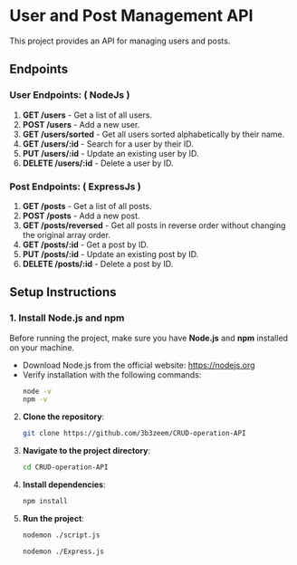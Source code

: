 # User and Post Management API

This project provides an API for managing users and posts.

## Endpoints

### User Endpoints: ( NodeJs )

1. **GET /users** - Get a list of all users.
2. **POST /users** - Add a new user.
3. **GET /users/sorted** - Get all users sorted alphabetically by their name.
4. **GET /users/:id** - Search for a user by their ID.
5. **PUT /users/:id** - Update an existing user by ID.
6. **DELETE /users/:id** - Delete a user by ID.

### Post Endpoints: ( ExpressJs )

1. **GET /posts** - Get a list of all posts.
2. **POST /posts** - Add a new post.
3. **GET /posts/reversed** - Get all posts in reverse order without changing the original array order.
4. **GET /posts/:id** - Get a post by ID.
5. **PUT /posts/:id** - Update an existing post by ID.
6. **DELETE /posts/:id** - Delete a post by ID.

## Setup Instructions

### 1. Install Node.js and npm
Before running the project, make sure you have **Node.js** and **npm** installed on your machine.

- Download Node.js from the official website: https://nodejs.org
- Verify installation with the following commands:
    ```bash
    node -v
    npm -v

2. **Clone the repository**:
    ```bash
    git clone https://github.com/3b3zeem/CRUD-operation-API

3. **Navigate to the project directory**:
    ```bash
    cd CRUD-operation-API
    ```
4. **Install dependencies**:
    ```bash
    npm install
    ```
5. **Run the project**:
    ```bash
    nodemon ./script.js
    ```
    ```bash
    nodemon ./Express.js
